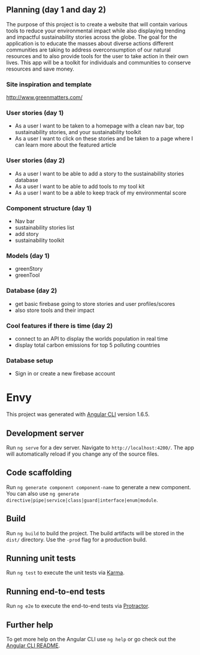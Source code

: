 ## Planning (day 1 and day 2)
The purpose of this project is to create a website that will contain various tools to reduce your environmental impact while also displaying trending and impactful sustainability stories across the globe. The goal for the application is to educate the masses about diverse actions different communities are taking to address overconsumption of our natural resources and to also provide tools for the user to take action in their own lives. This app will be a toolkit for individuals and communities to conserve resources and save money.

### Site inspiration and template
http://www.greenmatters.com/

### User stories (day 1)
* As a user I want to be taken to a homepage with a clean nav bar, top sustainability stories, and your sustainability toolkit
* As a user I want to click on these stories and be taken to a page where I can learn more about the featured article

### User stories (day 2)
* As a user I want to be able to add a story to the sustainability stories database
* As a user I want to be able to add tools to my tool kit
* As a user I want to be a able to keep track of my environmental score

### Component structure (day 1)
* Nav bar
* sustainability stories list
* add story
* sustainability toolkit

### Models (day 1)
* greenStory
* greenTool

### Database (day 2)
* get basic firebase going to store stories and user profiles/scores
* also store tools and their impact

### Cool features if there is time (day 2)
* connect to an API to display the worlds population in real time
* display total carbon emissions for top 5 polluting countries

### Database setup
* Sign in or create a new firebase account

# Envy

This project was generated with [Angular CLI](https://github.com/angular/angular-cli) version 1.6.5.

## Development server

Run `ng serve` for a dev server. Navigate to `http://localhost:4200/`. The app will automatically reload if you change any of the source files.

## Code scaffolding

Run `ng generate component component-name` to generate a new component. You can also use `ng generate directive|pipe|service|class|guard|interface|enum|module`.

## Build

Run `ng build` to build the project. The build artifacts will be stored in the `dist/` directory. Use the `-prod` flag for a production build.

## Running unit tests

Run `ng test` to execute the unit tests via [Karma](https://karma-runner.github.io).

## Running end-to-end tests

Run `ng e2e` to execute the end-to-end tests via [Protractor](http://www.protractortest.org/).

## Further help

To get more help on the Angular CLI use `ng help` or go check out the [Angular CLI README](https://github.com/angular/angular-cli/blob/master/README.md).
